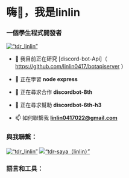 <h1 align=“center”>嗨👋，我是linlin</h1>
<h3 align=“center”>一個學生程式開發者</h3>

<p align=“left”> <a href=“https://twitter.com/tdr_linlin” target=“blank”><img src=“https://img.shields.io/twitter/follow/tdr_linlin?logo=twitter&style=for-the-badge” alt=“tdr_linlin” /></a> </p>

- 🔭 我目前正在研究 [discord-bot-Api]（ https://github.com/linlin0417/botapiserver ）

- 🌱 正在學習 **node express**

- 👯 正在尋求合作 **discordbot-8th**

- 🤝 正在尋求幫助 **discordbot-6th-h3**

- 📫 如何聯繫我 **linlin0417022@gmail.com**

<h3 align=“left”>與我聯繫：</h3>
<p align=“left”>
<a href=“https://twitter.com/tdr_linlin” target=“blank”><img align=“center” src=“https://raw.githubusercontent.com/rahuldkjain/github-profile-readme-generator/master/src/images/icons/Social/twitter.svg” alt=“tdr_linlin” 高度=“30” 寬度=“40” /></a>
<a href=“https：//fb.com/tdr-saya（linlin）” target=“空白”><img align=“center” src=“https://raw.githubusercontent.com/rahuldkjain/github-profile-readme-generator/master/src/images/icons/Social/facebook.svg” alt=“tdr-saya（linlin）” 高度=“30” 寬度=“40” /></a>
</p>

<h3 align=“left”>語言和工具：</h3>
<p align=“left”>
  <a href=“https://developer.android.com” target=“_blank” rel=“noreferrer”> </a> 
  <a href=“https://canvasjs.com” target=“_blank” rel=“noreferrer”>  </a>
  <a href=“https://www.docker.com/” target=“_blank” rel=“noreferrer”>  </a>
  <a href=“https://cloud.google.com” target=“_blank” rel=“noreferrer”> </a>
  <a href=“https://git-scm.com/” target=“_blank” rel=“noreferrer”>  </a> 
  <a href=“https://hive.apache.org/” target=“_blank” rel=“noreferrer”>  </a> 
  <a href=“https://www.linux.org/” target=“_blank” rel=“noreferrer”>  </a>
  <a href=“https://www.mongodb.com/” target=“_blank” rel=“noreferrer”>  </a> 
  <a href=“https://nodejs.org” target=“_blank” rel=“noreferrer”>  </a>
  <a href=“https://unity.com/” target=“_blank” rel=“noreferrer”>  </a> 
  <a href=“https://vuejs.org/” target=“_blank” rel=“noreferrer”>  </a>
</p>

